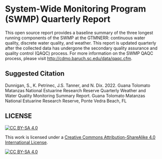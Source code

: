 # System-Wide Monitoring Program (SWMP) Quarterly Report

This open source report provides a baseline summary of the three longest running components of the SWMP at the GTMNERR: continuous water quality, discrete water quality, and weather. This report is updated quarterly after the collected data has undergone the secondary quality assurance and quality control (QAQC) process. For more information on the SWMP QAQC process, please visit http://cdmo.baruch.sc.edu/data/qaqc.cfm.

## Suggested Citation

Dunnigan, S., K. Petrinec, J.S. Tanner, and N. Dix. 2022. Guana Tolomato Matanzas National Estuarine Research Reserve Quarterly Weather and Water Quality Monitoring Summary Report. Guana Tolomato Matanzas National Estuarine Research Reserve, Ponte Vedra Beach, FL

## LICENSE

[![CC BY-SA 4.0][cc-by-sa-shield]][cc-by-sa]

This work is licensed under a
[Creative Commons Attribution-ShareAlike 4.0 International License][cc-by-sa].

[![CC BY-SA 4.0][cc-by-sa-image]][cc-by-sa]

[cc-by-sa]: http://creativecommons.org/licenses/by-sa/4.0/
[cc-by-sa-image]: https://licensebuttons.net/l/by-sa/4.0/88x31.png
[cc-by-sa-shield]: https://img.shields.io/badge/License-CC%20BY--SA%204.0-lightgrey.svg
